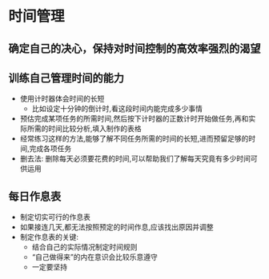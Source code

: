 # 时间管理

## 确定自己的决心，保持对时间控制的高效率强烈的渴望

## 训练自己管理时间的能力

- 使用计时器体会时间的长短
  - 比如设定十分钟的倒计时,看这段时间内能完成多少事情
- 预估完成某项任务的所需时间,然后按下计时器的正数计时开始做任务,再和实际所需的时间比较分析,填入制作的表格
- 经常练习这样的方法,能够了解不同任务所需的时间的长短,进而预留足够的时间,完成各项任务
- 删去法: 删除每天必须要花费的时间,可以帮助我们了解每天究竟有多少时间可供运用

## 每日作息表

- 制定切实可行的作息表
- 如果接连几天,都无法按照预定的时间作息,应该找出原因并调整
- 制定作息表的关键:
  - 结合自己的实际情况制定时间规则
  - “自己做得来”的内在意识会比较乐意遵守
  - 一定要坚持
